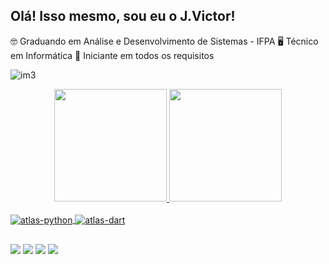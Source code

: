 ## Olá! Isso mesmo, sou eu o J.Victor!
🤓 Graduando em Análise e Desenvolvimento de Sistemas - IFPA
🖥 Técnico em Informática
🧿 Iniciante em todos os requisitos 

![im3](https://user-images.githubusercontent.com/101750932/183733870-2b93df84-573f-4ebb-b255-d529fe5f2601.png)



<div align="center">
  <a href="https://github.com/jvictoratlas">
  <img height="180em" src="https://github-readme-stats.vercel.app/api?username=jvictoratlas&show_icons=true&theme=dark&include_all_commits=true&count_private=true"/>
  <img height="180em" src="https://github-readme-stats.vercel.app/api/top-langs/?username=jvictoratlas&layout=compact&langs_count=7&theme=dark"/>
</div>
<div style="display: inline_block"><br>
  <img align="center" alt=atlas-python src="https://img.shields.io/badge/Python-14354C?style=for-the-badge&logo=python&logoColor=white"/>
  <img align="center" alt=atlas-dart src="https://img.shields.io/badge/Dart-0175C2?style=for-the-badge&logo=dart&logoColor=white"/>

  ##
 
<div> 
  <a href="https://www.instagram.com/jvictortech/" target="_blank"><img src="https://img.shields.io/badge/-Instagram-%23E4405F?style=for-the-badge&logo=instagram&logoColor=white" target="_blank"></a>
  <a href="https://www.linkedin.com/in/jo%C3%A3o-victor-276a45162/" target="_blank"><img src="https://img.shields.io/badge/-LinkedIn-%230077B5?style=for-the-badge&logo=linkedin&logoColor=white" target="_blank"></a>
<a href = "joaoinformaticaatm@gmail.com"><img src="https://img.shields.io/badge/-Gmail-%23333?style=for-the-badge&logo=gmail&logoColor=white" target="_blank"></a>
  <a href="https://www.youtube.com/channel/UCZm6VrpyeB49yKXzeehahTw" target="_blank"><img src="https://img.shields.io/badge/YouTube-FF0000?style=for-the-badge&logo=youtube&logoColor=white" target="_blank"></a>
